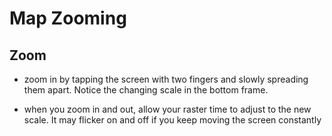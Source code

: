 Map Zooming
========================================================





Zoom
---------------------

-   zoom in by tapping the screen with two fingers and slowly spreading
    them apart. Notice the changing scale in the bottom frame.

-   when you zoom in and out, allow your raster time to adjust to the
    new scale. It may flicker on and off if you keep moving the screen
    constantly 

</div>
